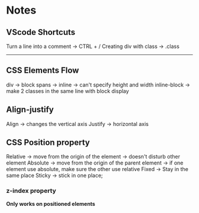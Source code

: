 # Notes


## VScode Shortcuts
 Turn a line into a comment -> CTRL + /
 Creating div with class -> .class

---

## CSS Elements Flow
 div -> block
 spans -> inline -> can't specify height and width
 inline-block -> make 2 classes in the same line with block display


## Align-justify
 Align -> changes the vertical axis
 Justify -> horizontal axis

## CSS Position property
 Relative -> move from the origin of the element -> doesn't disturb other element
 Absolute -> move from the origin of the parent element -> if one element use absolute, make sure the other use relative
 Fixed -> Stay in the same place
 Sticky -> stick in one place;
 ### z-index property
 **Only works on positioned elements**

